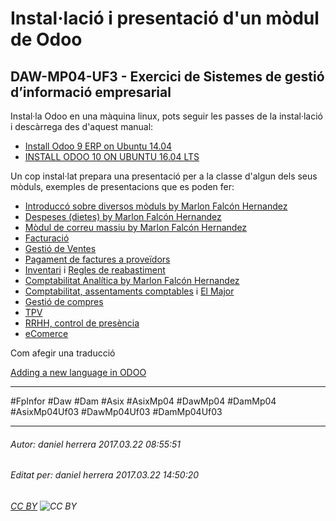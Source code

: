 # Instal·lació i presentació d'un mòdul de Odoo
## DAW-MP04-UF3 - Exercici de Sistemes de gestió d’informació empresarial
Instal·la Odoo en una màquina linux, pots seguir les passes de la instal·lació i descàrrega des d'aquest manual:

* [Install Odoo 9 ERP on Ubuntu 14.04](https://www.linode.com/docs/websites/cms/install-odoo-9-erp-on-ubuntu-14-04)
* [INSTALL ODOO 10 ON UBUNTU 16.04 LTS](https://www.getopenerp.com/install-odoo-10-on-ubuntu-16-04/)

Un cop instal·lat prepara una presentació per a la classe d'algun dels seus mòduls, exemples de presentacions que es poden fer:

* [Introduccó sobre diversos mòduls by Marlon Falcón Hernandez](https://youtu.be/HOo6AGJPFmA?t=16m0s)
* [Despeses (dietes) by Marlon Falcón Hernandez](https://www.youtube.com/watch?v=FqQNSWxuXyE)
* [Mòdul de correu massiu by Marlon Falcón Hernandez](https://www.youtube.com/watch?v=ExRwRDsKW1g)
* [Facturació](https://www.youtube.com/watch?v=PNB5hJEwKtw)
* [Gestió de Ventes](https://www.youtube.com/watch?v=QLe4R--rAJg)
* [Pagament de factures a proveïdors](https://www.youtube.com/watch?v=rffISc18Ez8)
* [Inventari](https://www.youtube.com/watch?v=6N708NPzFxk) i [Regles de reabastiment](https://www.youtube.com/watch?v=hI6SHo12H4Q)
* [Comptabilitat Analítica by Marlon Falcón Hernandez](https://www.youtube.com/watch?v=k6AoQrCjUE0)
* [Comptabilitat, assentaments comptables](https://www.youtube.com/watch?v=RAHo_ZuC_44) i [El Major](https://www.youtube.com/watch?v=B9RLlXYcpwI)
* [Gestió de compres](https://www.youtube.com/watch?v=weu565oyRpA)
* [TPV](https://www.youtube.com/watch?v=BqkhUr-vH7E) 
* [RRHH, control de presència](https://www.youtube.com/watch?v=BE6CHwYLZ4w)
* [eComerce](https://www.youtube.com/watch?v=DVXYZARJpbY)

Com afegir una traducció

[Adding a new language in ODOO](http://nggopakumar.blogspot.com.es/2016/04/adding-new-language-in-odoo.html)

---

#FpInfor #Daw #Dam #Asix #AsixMp04 #DawMp04 #DamMp04 #AsixMp04Uf03 #DawMp04Uf03 #DamMp04Uf03

---

###### Autor: daniel herrera 2017.03.22 08:55:51
###### Editat per: daniel herrera 2017.03.22 14:50:20
###### [CC BY](https://creativecommons.org/licenses/by/4.0/) ![CC BY](https://licensebuttons.net/l/by/3.0/80x15.png)
